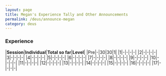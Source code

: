 ```yaml
---
layout: page
title: Megan's Experience Tally and Other Announcements
permalink: /deus/announce-megan
category: deus
---
```

### Experience

|__Session__|__Individual__|__Total so far__|__Level__|
|Pre|-|30|30|1|
|1|-|-|-|-|
|2|-|-|-|-|
|3|-|-|-|-|
|4|-|-|-|-|
|5|-|-|-|-|
|6|-|-|-|-|
|7|-|-|-|-|
|8|-|-|-|-|
|9|-|-|-|-|
|10|-|-|-|-|
|11|-|-|-|-|
|12|-|-|-|-|
|13|-|-|-|-|
|14|-|-|-|-|
|15|-|-|-|-|
|16|-|-|-|-|
|17|-|-|-|-|

